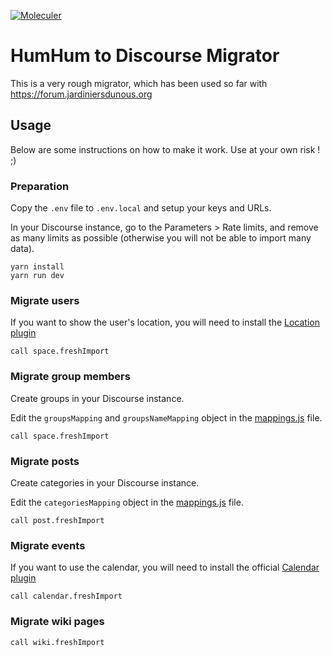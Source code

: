 [![Moleculer](https://badgen.net/badge/Powered%20by/Moleculer/0e83cd)](https://moleculer.services)

# HumHum to Discourse Migrator

This is a very rough migrator, which has been used so far with https://forum.jardiniersdunous.org

## Usage

Below are some instructions on how to make it work. Use at your own risk ! ;)

### Preparation

Copy the `.env` file to `.env.local` and setup your keys and URLs.

In your Discourse instance, go to the Parameters > Rate limits, and remove as many limits as possible (otherwise you will not be able to import many data).

```
yarn install
yarn run dev
```

### Migrate users

If you want to show the user's location, you will need to install the [Location plugin](https://github.com/paviliondev/discourse-locations)

```
call space.freshImport
```

### Migrate group members

Create groups in your Discourse instance.

Edit the `groupsMapping` and `groupsNameMapping` object in the [mappings.js](./mappings.js) file.

```
call space.freshImport
```

### Migrate posts

Create categories in your Discourse instance.

Edit the `categoriesMapping` object in the [mappings.js](./mappings.js) file.

```
call post.freshImport
```

### Migrate events

If you want to use the calendar, you will need to install the official [Calendar plugin](https://github.com/discourse/discourse-calendar)

```
call calendar.freshImport
```

### Migrate wiki pages

```
call wiki.freshImport
```
